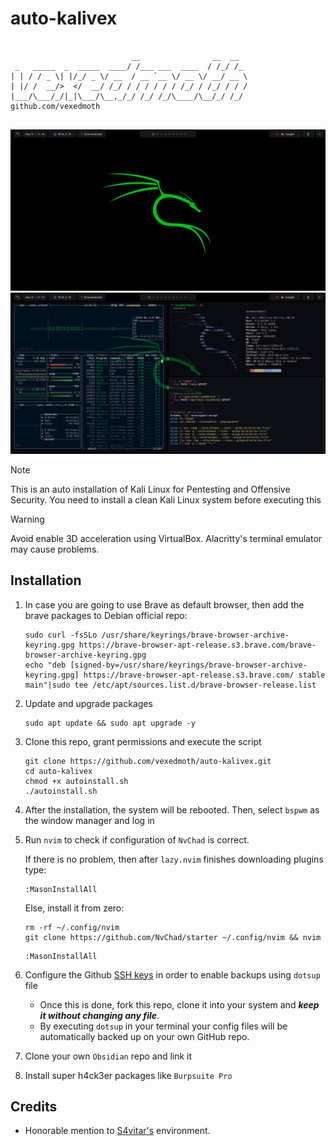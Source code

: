 # auto-kalivex

<meta name="name" content="vexedmoth">
<meta name="description" content="This is an auto installation of Kali Linux for Pentesting and Offensive Security. You need to install a clean Kali Linux system before executing this">
<meta name="copyright" content="vexedmoth 2024">
<meta name="keywords" content="auto-bspwm, auto-install, kali, kali linux, auto bspwm, auto kali, auto installation, kali linux automatic installation ...">


```

                           __                __  __  
 _   _____  _  _____  ____/ /___ ___  ____  / /_/ /_ 
| | / / _ \| |/_/ _ \/ __  / __ `__ \/ __ \/ __/ __ \ 
| |/ /  __/>  </  __/ /_/ / / / / / / /_/ / /_/ / / /
|___/\___/_/|_|\___/\__,_/_/ /_/ /_/\____/\__/_/ /_/  github.com/vexedmoth
                                                     
```
![DE1](Screenshots/screenshot1.png)
![DE2](Screenshots/screenshot2.png)


> [!NOTE]  
> This is an auto installation of Kali Linux for Pentesting and Offensive Security. You need to install a clean Kali Linux system before executing this

> [!WARNING]
> Avoid enable 3D acceleration using VirtualBox. Alacritty's terminal emulator may cause problems. 


## Installation
1. In case you are going to use Brave as default browser, then add the brave packages to Debian official repo:

    ```shell
    sudo curl -fsSLo /usr/share/keyrings/brave-browser-archive-keyring.gpg https://brave-browser-apt-release.s3.brave.com/brave-browser-archive-keyring.gpg
    echo "deb [signed-by=/usr/share/keyrings/brave-browser-archive-keyring.gpg] https://brave-browser-apt-release.s3.brave.com/ stable main"|sudo tee /etc/apt/sources.list.d/brave-browser-release.list
    ```
2. Update and upgrade packages
    
    ```shell
    sudo apt update && sudo apt upgrade -y
    ```

3. Clone this repo, grant permissions and execute the script

    ```shell
    git clone https://github.com/vexedmoth/auto-kalivex.git
    cd auto-kalivex
    chmod +x autoinstall.sh
    ./autoinstall.sh
    ```

4. After the installation, the system will be rebooted. Then, select `bspwm` as the window manager and log in

5. Run `nvim` to check if configuration of `NvChad` is correct.

    If there is no problem, then after `lazy.nvim` finishes downloading plugins type:
   ```vim
   :MasonInstallAll
   ```

    Else, install it from zero:
   ```shell
   rm -rf ~/.config/nvim
   git clone https://github.com/NvChad/starter ~/.config/nvim && nvim
   ```
   ```vim
   :MasonInstallAll
   ```

6. Configure the Github [SSH keys](https://docs.github.com/en/authentication/connecting-to-github-with-ssh/generating-a-new-ssh-key-and-adding-it-to-the-ssh-agent) in order to enable backups using `dotsup` file
    - Once this is done, fork this repo, clone it into your system and **_keep it without changing any file_**.
    - By executing `dotsup` in your terminal your config files will be automatically backed up on your own GitHub repo.
    
7. Clone your own `Obsidian` repo and link it
8. Install super h4ck3er packages like `Burpsuite Pro`


## Credits
- Honorable mention to [S4vitar's](https://github.com/s4vitar) environment. 
